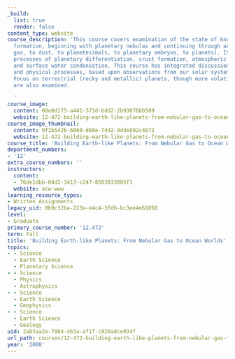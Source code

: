 ```yaml
---
_build:
  list: true
  render: false
content_type: website
course_description: 'This course covers examination of the state of knowledge of planetary
  formation, beginning with planetary nebulas and continuing through accretion (from
  gas, to dust, to planetesimals, to planetary embryos, to planets). It also includes
  processes of planetary differentiation, crust formation, atmospheric degassing,
  and surface water condensation. This course has integrated discussions of compositional
  and physical processes, based upon observations from our solar system and from exoplanets.
  Focus on terrestrial (rocky and metallic) planets, though more volatile-rich bodies
  are also examined.

  '
course_image:
  content: 00e8d175-a441-373d-bdd2-2b93076bb589
  website: 12-472-building-earth-like-planets-from-nebular-gas-to-ocean-worlds-fall-2008
course_image_thumbnail:
  content: 9f1b542b-6060-d60e-74d2-9d4b892c4672
  website: 12-472-building-earth-like-planets-from-nebular-gas-to-ocean-worlds-fall-2008
course_title: 'Building Earth-like Planets: From Nebular Gas to Ocean Worlds'
department_numbers:
- '12'
extra_course_numbers: ''
instructors:
  content:
  - 76de1dbb-04d2-3413-c247-8503833005f1
  website: ocw-www
learning_resource_types:
- Written Assignments
legacy_uid: 0b9c32ba-223a-e4c4-3fdb-bc3ee4e61058
level:
- Graduate
primary_course_number: '12.472'
term: Fall
title: 'Building Earth-like Planets: From Nebular Gas to Ocean Worlds'
topics:
- - Science
  - Earth Science
  - Planetary Science
- - Science
  - Physics
  - Astrophysics
- - Science
  - Earth Science
  - Geophysics
- - Science
  - Earth Science
  - Geology
uid: 2ab3aa2e-7984-463a-af1f-c820a8ce934f
url_path: courses/12-472-building-earth-like-planets-from-nebular-gas-to-ocean-worlds-fall-2008
year: '2008'
---
```

